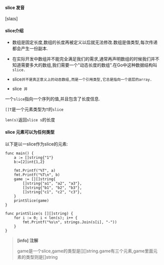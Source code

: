 #### slice 发音

\[slaɪs\]

#### slice介绍

* 数组是固定长度,数组的长度再被定义以后就无法修改.数组是值类型,每次传递都会产生一份副本.

* 在实际开发中数组并不能完全满足我们的需求,通常再声明数组的时候我们并不知道需要多大的数组,我们需要一个"动态长度的数组".在Go中这种数据结构叫`slice.`

* slice`并不是真正意义上的动态数组,而是一个引用类型,它总是指向一个底层的array.`
* slice` 并`

一个`slice`指向一个序列的值,并且包含了长度信息.

`[]T`是一个元素类型为`T`的`slice`

`len(s)`返回`slice s`的长度

#### slice 元素可以为任何类型

以下是以一slice作为slice的元素:

```
func main() {
    a := []string{"1"}
    b:=[2]int{1,2}

    fmt.Printf("%T", a)
    fmt.Printf("%T\n", b)
    game := [][]string{
        []string{"a1", "a2", "a3"},
        []string{"b1", "b2", "b3"},
        []string{"c1", "c2", "c3"},
    }
    printSlice(game)
}

func printSlice(s [][]string) {
    for i := 0; i < len(s); i++ {
        fmt.Printf("%s\n", strings.Join(s[i], "-"))
    }
}
```

> **\[info\] 注解**
>
> game是一个slice,game的类型是\[\]\[\]string.game有三个元素,game里面元素的类型则是\[\]string



